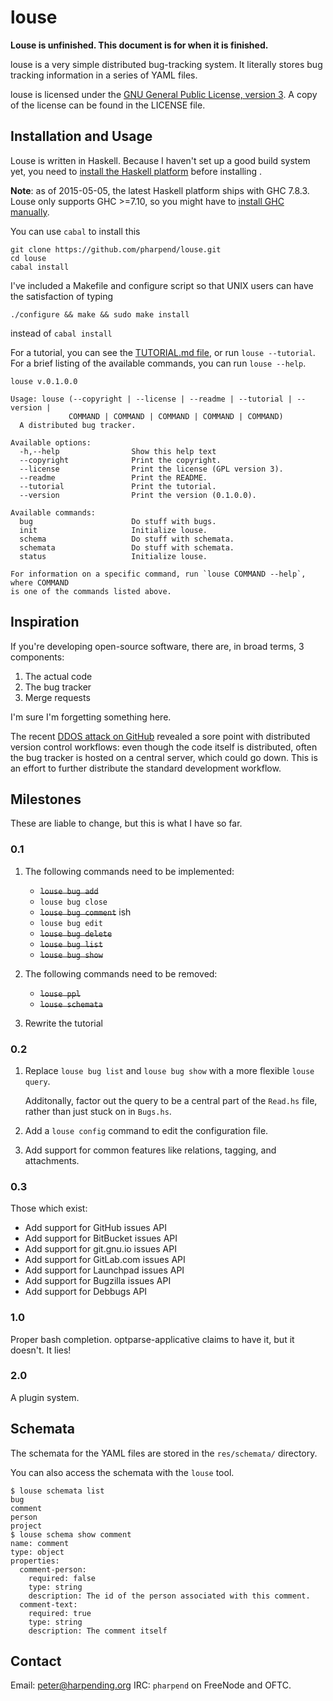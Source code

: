 # louse

**Louse is unfinished. This document is for when it is finished.**

louse is a very simple distributed bug-tracking system. It literally
stores bug tracking information in a series of YAML files.

louse is licensed under the
[GNU General Public License, version 3](https://gnu.org/licenses/gpl). A
copy of the license can be found in the LICENSE file.

## Installation and Usage

Louse is written in Haskell. Because I haven't set up a good build
system yet, you need to [install the Haskell platform][0] before
installing .

**Note**: as of 2015-05-05, the latest Haskell platform ships with GHC
  7.8.3. Louse only supports GHC >=7.10, so you might have to
  [install GHC manually][1].

You can use `cabal` to install this

    git clone https://github.com/pharpend/louse.git
    cd louse
    cabal install

I've included a Makefile and configure script so that UNIX users can
have the satisfaction of typing

    ./configure && make && sudo make install

instead of `cabal install`

For a tutorial, you can see the [TUTORIAL.md file](TUTORIAL.md), or run
`louse --tutorial`. For a brief listing of the available commands, you
can run `louse --help`.

    louse v.0.1.0.0
    
    Usage: louse (--copyright | --license | --readme | --tutorial | --version |
                 COMMAND | COMMAND | COMMAND | COMMAND | COMMAND)
      A distributed bug tracker.
    
    Available options:
      -h,--help                Show this help text
      --copyright              Print the copyright.
      --license                Print the license (GPL version 3).
      --readme                 Print the README.
      --tutorial               Print the tutorial.
      --version                Print the version (0.1.0.0).
    
    Available commands:
      bug                      Do stuff with bugs.
      init                     Initialize louse.
      schema                   Do stuff with schemata.
      schemata                 Do stuff with schemata.
      status                   Initialize louse.

    For information on a specific command, run `louse COMMAND --help`, where COMMAND
    is one of the commands listed above.

## Inspiration

If you're developing open-source software, there are, in broad terms, 3
components:

1. The actual code
2. The bug tracker
3. Merge requests

I'm sure I'm forgetting something here.

The recent
[DDOS attack on GitHub](https://github.com/blog/1981-large-scale-ddos-attack-on-github-com)
revealed a sore point with distributed version control workflows: even
though the code itself is distributed, often the bug tracker is hosted
on a central server, which could go down. This is an effort to further
distribute the standard development workflow.

## Milestones

These are liable to change, but this is what I have so far.

### 0.1

1.  The following commands need to be implemented:
    
    * ~~`louse bug add`~~
    * `louse bug close`
    * ~~`louse bug comment`~~ ish
    * `louse bug edit`
    * ~~`louse bug delete`~~
    * ~~`louse bug list`~~
    * ~~`louse bug show`~~

2. The following commands need to be removed:
   
   * ~~`louse ppl`~~
   * ~~`louse schemata`~~

3. Rewrite the tutorial

### 0.2

1.  Replace `louse bug list` and `louse bug show` with a more flexible
    `louse query`.

    Additonally, factor out the query to be a central part of the
    `Read.hs` file, rather than just stuck on in `Bugs.hs`.

2.  Add a `louse config` command to edit the configuration file.

3.  Add support for common features like relations, tagging, and
    attachments.

### 0.3

Those which exist:

* Add support for GitHub issues API
* Add support for BitBucket issues API
* Add support for git.gnu.io issues API
* Add support for GitLab.com issues API
* Add support for Launchpad issues API
* Add support for Bugzilla issues API
* Add support for Debbugs API

### 1.0

Proper bash completion. optparse-applicative claims to have it, but it
doesn't. It lies!

### 2.0

A plugin system.

## Schemata

The schemata for the YAML files are stored in the `res/schemata/`
directory.

You can also access the schemata with the `louse` tool.

    $ louse schemata list
    bug
    comment
    person
    project
    $ louse schema show comment
    name: comment
    type: object
    properties:
      comment-person:
        required: false
        type: string
        description: The id of the person associated with this comment.
      comment-text:
        required: true
        type: string
        description: The comment itself

## Contact

Email: <peter@harpending.org>
IRC: `pharpend` on FreeNode and OFTC.

[0]: https://github.com/bitemyapp/learnhaskell#getting-set-up
[1]: https://www.haskell.org/ghc/download_ghc_7_10_1#binaries
